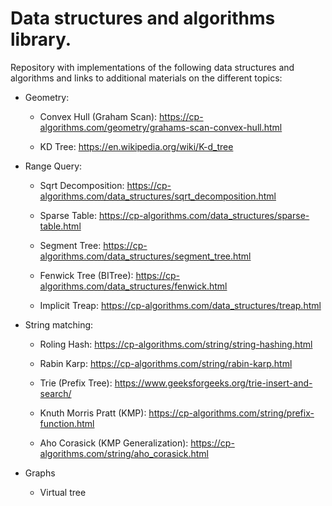 # Data structures and algorithms library.

Repository with implementations of the following data structures and
algorithms and links to additional materials on the different topics:

- Geometry:

  - Convex Hull (Graham Scan): https://cp-algorithms.com/geometry/grahams-scan-convex-hull.html

  - KD Tree: https://en.wikipedia.org/wiki/K-d_tree

- Range Query:

  - Sqrt Decomposition: https://cp-algorithms.com/data_structures/sqrt_decomposition.html

  - Sparse Table: https://cp-algorithms.com/data_structures/sparse-table.html

  - Segment Tree: https://cp-algorithms.com/data_structures/segment_tree.html

  - Fenwick Tree (BITree): https://cp-algorithms.com/data_structures/fenwick.html

  - Implicit Treap: https://cp-algorithms.com/data_structures/treap.html

- String matching:
 
  - Roling Hash: https://cp-algorithms.com/string/string-hashing.html

  - Rabin Karp: https://cp-algorithms.com/string/rabin-karp.html

  - Trie (Prefix Tree): https://www.geeksforgeeks.org/trie-insert-and-search/

  - Knuth Morris Pratt (KMP): https://cp-algorithms.com/string/prefix-function.html

  - Aho Corasick (KMP Generalization): https://cp-algorithms.com/string/aho_corasick.html
  
- Graphs

  - Virtual tree
